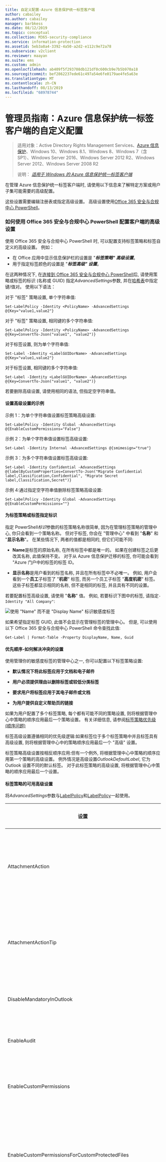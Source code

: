 ```yaml
---
title: 自定义配置-Azure 信息保护统一标签客户端
author: cabailey
ms.author: cabailey
manager: barbkess
ms.date: 08/12/2019
ms.topic: conceptual
ms.collection: M365-security-compliance
ms.service: information-protection
ms.assetid: 5eb3a8a4-3392-4a50-a2d2-e112c9e72a78
ms.subservice: v2client
ms.reviewer: maayan
ms.suite: ems
ms.custom: admin
ms.openlocfilehash: ab409f5f293708db121df0c600cb9e7b5b970a18
ms.sourcegitcommit: bef2862237ede61c497a54e6fe0179ae4fe5a63e
ms.translationtype: MT
ms.contentlocale: zh-CN
ms.lasthandoff: 08/13/2019
ms.locfileid: "68978744"
---
```

# <a name="admin-guide-custom-configurations-for-the-azure-information-protection-unified-labeling-client"></a>管理员指南：Azure 信息保护统一标签客户端的自定义配置

>适用对象：Active Directory Rights Management Services、[Azure 信息保护](https://azure.microsoft.com/pricing/details/information-protection)、Windows 10、Windows 8.1、Windows 8、Windows 7（含 SP1）、Windows Server 2016、Windows Server 2012 R2、Windows Server 2012、Windows Server 2008 R2
>
> 说明： *[适用于 Windows 的 Azure 信息保护统一标签客户端](../faqs.md#whats-the-difference-between-the-azure-information-protection-client-and-the-azure-information-protection-unified-labeling-client)*

在管理 Azure 信息保护统一标签客户端时, 请使用以下信息来了解特定方案或用户子集可能需要的高级配置。

这些设置需要编辑注册表或指定高级设置。 高级设置使用[Office 365 安全与合规中心 PowerShell](https://docs.microsoft.com/powershell/exchange/office-365-scc/office-365-scc-powershell?view=exchange-ps)。

### <a name="how-to-configure-advanced-settings-for-the-client-by-using-office-365-security--compliance-center-powershell"></a>如何使用 Office 365 安全与合规中心 PowerShell 配置客户端的高级设置

使用 Office 365 安全与合规中心 PowerShell 时, 可以配置支持标签策略和标签自定义的高级设置。 例如：

- 在 Office 应用中显示信息保护栏的设置是 "***标签策略" 高级设置***。
- 用于指定标签颜色的设置是 "***标签高级" 设置***。

在这两种情况下, 在[连接到 Office 365 安全与合规中心 PowerShell](https://docs.microsoft.com/powershell/exchange/office-365-scc/connect-to-scc-powershell/connect-to-scc-powershell?view=exchange-ps)后, 请使用策略或标签的标识 (名称或 GUID) 指定*AdvancedSettings*参数, 并在[哈希表](https://docs.microsoft.com/powershell/module/microsoft.powershell.core/about/about_hash_tables)中指定键/值对。 使用以下语法：

对于 "标签" 策略设置, 单个字符串值:

    Set-LabelPolicy -Identity <PolicyName> -AdvancedSettings @{Key="value1,value2"}

对于 "标签" 策略设置, 相同键的多个字符串值:

    Set-LabelPolicy -Identity <PolicyName> -AdvancedSettings @{Key=ConvertTo-Json("value1", "value2")}

对于标签设置, 则为单个字符串值:

    Set-Label -Identity <LabelGUIDorName> -AdvancedSettings @{Key="value1,value2"}

对于标签设置, 相同键的多个字符串值:

    Set-Label -Identity <LabelGUIDorName> -AdvancedSettings @{Key=ConvertTo-Json("value1", "value2")}

若要删除高级设置, 请使用相同的语法, 但指定空字符串值。


#### <a name="examples-for-setting-advanced-settings"></a>设置高级设置的示例

示例 1：为单个字符串值设置标签策略高级设置:

    Set-LabelPolicy -Identity Global -AdvancedSettings @{EnableCustomPermissions="False"}

示例 2：为单个字符串值设置标签高级设置:

    Set-Label -Identity Internal -AdvancedSettings @{smimesign="true"}

示例 3：为多个字符串值设置标签高级设置:

    Set-Label -Identity Confidential -AdvancedSettings @{labelByCustomProperties=ConvertTo-Json("Migrate Confidential label,Classification,Confidential", "Migrate Secret label,Classification,Secret")}

示例 4:通过指定空字符串值删除标签策略高级设置:

    Set-LabelPolicy -Identity Global -AdvancedSettings @{EnableCustomPermissions=""}

#### <a name="specifying-the-identity-for-the-label-policy-or-label"></a>为标签策略或标签指定标识

指定 PowerShell*标识*参数的标签策略名称很简单, 因为在管理标签策略的管理中心, 你只会看到一个策略名称。 但对于标签, 你会在 "管理中心" 中看到 "**名称**" 和 "**显示名称**"。 在某些情况下, 两者的值都是相同的, 但它们可能不同:

- **Name**是标签的原始名称, 在所有标签中都是唯一的。 如果在创建标签之后更改其名称, 此值保持不变。 对于从 Azure 信息保护迁移的标签, 你可能会看到 "Azure 门户中的标签的标签 ID。

- **显示名称**是用户看到的标签名称, 并且在所有标签中不必唯一。 例如, 用户会看到一个**员工**子标签了 "**机密**" 标签, 而另一个员工子标签 "**高度机密**" 标签。 这些子标签都显示相同的名称, 但不是相同的标签, 并且具有不同的设置。

若要配置标签高级设置, 请使用 "**名称**" 值。 例如, 若要标识下图中的标签, 请指定`-Identity "All Company"`:

![使用 "Name" 而不是 "Display Name" 标识敏感度标签](../media/labelname_scc.png)

如果希望指定标签 GUID, 此值不会显示在管理标签的管理中心。 但是, 可以使用以下 Office 365 安全与合规中心 PowerShell 命令查找此值:

    Get-Label | Format-Table -Property DisplayName, Name, Guid


#### <a name="order-of-precedence---how-conflicting-settings-are-resolved"></a>优先顺序-如何解决冲突的设置

使用管理你的敏感度标签的管理中心之一, 你可以配置以下标签策略设置:

- **默认情况下将此标签应用于文档和电子邮件**

- **用户必须提供理由以删除标签或较低分类标签**

- **要求用户将标签应用于其电子邮件或文档**

- **为用户提供自定义帮助页的链接**

如果为用户配置了多个标签策略, 每个都有可能不同的策略设置, 则将根据管理中心中策略的顺序应用最后一个策略设置。 有关详细信息, 请参阅[标签策略优先级 (顺序问题)](https://docs.microsoft.com/Office365/SecurityCompliance/sensitivity-labels#label-policy-priority-order-matters)

标签高级设置遵循相同的优先级逻辑:如果标签位于多个标签策略中并且标签具有高级设置, 则将根据管理中心中的策略顺序应用最后一个 "高级" 设置。

标签策略高级设置按相反顺序应用:但有一个例外, 将根据管理中心中策略的顺序应用第一个策略的高级设置。 例外情况是高级设置*OutlookDefaultLabel*, 它为 Outlook 设置不同的默认标签。 对于此标签策略的高级设置, 将根据管理中心中策略的顺序应用最后一个设置。

#### <a name="available-advanced-settings-for-label-policies"></a>标签策略的可用高级设置

将*AdvancedSettings*参数与[LabelPolicy](https://docs.microsoft.com/powershell/module/exchange/policy-and-compliance/new-labelpolicy?view=exchange-ps)和[LabelPolicy](https://docs.microsoft.com/powershell/module/exchange/policy-and-compliance/set-labelpolicy?view=exchange-ps)一起使用。

|设置|应用场景和说明|
|----------------|---------------|
|AttachmentAction|[对于带有附件的电子邮件，使用与这些附件的最高等级相匹配的标签](#for-email-messages-with-attachments-apply-a-label-that-matches-the-highest-classification-of-those-attachments)
|AttachmentActionTip|[对于带有附件的电子邮件，使用与这些附件的最高等级相匹配的标签](#for-email-messages-with-attachments-apply-a-label-that-matches-the-highest-classification-of-those-attachments) 
|DisableMandatoryInOutlook|[使 Outlook 邮件免于强制标记](#exempt-outlook-messages-from-mandatory-labeling)
|EnableAudit|[禁止向 Azure 信息保护分析发送审核数据](#disable-sending-audit-data-to-azure-information-protection-analytics)|
|EnableCustomPermissions|[在文件资源管理器中禁用自定义权限](#disable-custom-permissions-in-file-explorer)|
|EnableCustomPermissionsForCustomProtectedFiles|[对于受自定义权限保护的文件，始终在文件资源管理器中向用户显示自定义权限](#for-files-protected-with-custom-permissions-always-display-custom-permissions-to-users-in-file-explorer) |
|EnableLabelByMailHeader|[从 Secure Islands 和其他标记解决方案迁移标签](#migrate-labels-from-secure-islands-and-other-labeling-solutions)|
|HideBarByDefault|[在 Office 应用程序中显示“信息保护”栏](##display-the-information-protection-bar-in-office-apps)|
|LogMatchedContent|[禁止为一部分用户发送信息类型匹配项](#disable-sending-information-type-matches-for-a-subset-of-users)|
|OutlookBlockTrustedDomains|[在 Outlook 中实现弹出消息，针对正在发送的电子邮件发出警告、进行验证或阻止](#implement-pop-up-messages-in-outlook-that-warn-justify-or-block-emails-being-sent)|
|OutlookBlockUntrustedCollaborationLabel|[在 Outlook 中实现弹出消息，针对正在发送的电子邮件发出警告、进行验证或阻止](#implement-pop-up-messages-in-outlook-that-warn-justify-or-block-emails-being-sent)|
|OutlookDefaultLabel|[为 Outlook 设置不同的默认标签](#set-a-different-default-label-for-outlook)|
|OutlookJustifyTrustedDomains|[在 Outlook 中实现弹出消息，针对正在发送的电子邮件发出警告、进行验证或阻止](#implement-pop-up-messages-in-outlook-that-warn-justify-or-block-emails-being-sent)|
|OutlookJustifyUntrustedCollaborationLabel|[在 Outlook 中实现弹出消息，针对正在发送的电子邮件发出警告、进行验证或阻止](#implement-pop-up-messages-in-outlook-that-warn-justify-or-block-emails-being-sent)|
|OutlookRecommendationEnabled|[在 Outlook 中启用建议的分类](#enable-recommended-classification-in-outlook)|
|OutlookOverrideUnlabeledCollaborationExtensions|[在 Outlook 中实现弹出消息，针对正在发送的电子邮件发出警告、进行验证或阻止](#implement-pop-up-messages-in-outlook-that-warn-justify-or-block-emails-being-sent)|
|OutlookUnlabeledCollaborationActionOverrideMailBodyBehavior|[在 Outlook 中实现弹出消息，针对正在发送的电子邮件发出警告、进行验证或阻止](#implement-pop-up-messages-in-outlook-that-warn-justify-or-block-emails-being-sent)|
|OutlookWarnTrustedDomains|[在 Outlook 中实现弹出消息，针对正在发送的电子邮件发出警告、进行验证或阻止](#implement-pop-up-messages-in-outlook-that-warn-justify-or-block-emails-being-sent)|
|OutlookWarnUntrustedCollaborationLabel|[在 Outlook 中实现弹出消息，针对正在发送的电子邮件发出警告、进行验证或阻止](#implement-pop-up-messages-in-outlook-that-warn-justify-or-block-emails-being-sent)|
|PostponeMandatoryBeforeSave|[使用强制标签时，删除文档的“以后再说”](#remove-not-now-for-documents-when-you-use-mandatory-labeling)|
|RemoveExternalContentMarkingInApp|[删除其他标记解决方案中的页眉和页脚](#remove-headers-and-footers-from-other-labeling-solutions)|
|ReportAnIssueLink|[为用户添加“报告问题”](#add-report-an-issue-for-users)|
|RunAuditInformationTypesDiscovery|[禁止将文档中发现的敏感信息发送到 Azure 信息保护分析](#disable-sending-discovered-sensitive-information-in-documents-to-azure-information-protection-analytics)|

用于检查标签策略设置对名为 "Global" 的标签策略有效的示例 PowerShell 命令:

    (Get-LabelPolicy -Identity Global).settings

#### <a name="available-advanced-settings-for-labels"></a>标签的可用高级设置

使用带有[新标签](https://docs.microsoft.com/powershell/module/exchange/policy-and-compliance/new-label?view=exchange-ps)和[设置标签](https://docs.microsoft.com/powershell/module/exchange/policy-and-compliance/set-label?view=exchange-ps)的*AdvancedSettings*参数。

|设置|应用场景和说明|
|----------------|---------------|
|颜色|[指定标签的颜色](#specify-a-color-for-the-label)|
|customPropertiesByLabel|[应用标签时应用自定义属性](#apply-a-custom-property-when-a-label-is-applied)|
|DefaultSubLabelId|[为父标签指定默认子标签](#specify-a-default-sublabel-for-a-parent-label) 
|labelByCustomProperties|[从 Secure Islands 和其他标记解决方案迁移标签](#migrate-labels-from-secure-islands-and-other-labeling-solutions)|
|SMimeEncrypt|[将标签配置为在 Outlook 中应用 S/MIME 保护](#configure-a-label-to-apply-smime-protection-in-outlook)|
|SMimeSign|[将标签配置为在 Outlook 中应用 S/MIME 保护](#configure-a-label-to-apply-smime-protection-in-outlook)|

用于检查标签设置对名为 "Public" 的标签有效的示例 PowerShell 命令:

    (Get-Label -Identity Public).settings

## <a name="display-the-information-protection-bar-in-office-apps"></a>在 Office 应用中显示“信息保护”栏

此配置使用策略[高级设置](#how-to-configure-advanced-settings-for-the-client-by-using-office-365-security--compliance-center-powershell), 你必须使用 Office 365 安全与合规中心 PowerShell 进行配置。

默认情况下, 用户必须选择 "**敏感度**" 按钮中的 "**显示栏**" 选项, 以在 Office 应用中显示信息保护栏。 使用**HideBarByDefault**键, 并将值设置为**False** , 以便为用户自动显示此栏, 以便他们可以从栏或按钮中选择标签。 

对于所选的标签策略, 请指定以下字符串:

- 键:**HideBarByDefault**

- 值：**False**

示例 PowerShell 命令, 其中标签策略命名为 "Global":

    Set-LabelPolicy -Identity Global -AdvancedSettings @{HideBarByDefault="False"}

## <a name="exempt-outlook-messages-from-mandatory-labeling"></a>使 Outlook 邮件免于强制标记

此配置使用策略[高级设置](#how-to-configure-advanced-settings-for-the-client-by-using-office-365-security--compliance-center-powershell), 你必须使用 Office 365 安全与合规中心 PowerShell 进行配置。

默认情况下, 当你启用 "**所有文档和电子邮件**的标签策略" 设置时, 必须具有标签, 所有已保存的文档和已发送的电子邮件都必须应用标签。 配置以下高级设置时, 策略设置仅适用于 Office 文档, 而不适用于 Outlook 邮件。

对于所选的标签策略, 请指定以下字符串:

- 键:**DisableMandatoryInOutlook**

- 值：**True**

示例 PowerShell 命令, 其中标签策略命名为 "Global":

    Set-LabelPolicy -Identity Global -AdvancedSettings @{DisableMandatoryInOutlook="True"}

## <a name="enable-recommended-classification-in-outlook"></a>在 Outlook 中启用建议的分类

此配置使用策略[高级设置](#how-to-configure-advanced-settings-for-the-client-by-using-office-365-security--compliance-center-powershell), 你必须使用 Office 365 安全与合规中心 PowerShell 进行配置。

为建议的分类配置标签时，系统将提示用户接受或关闭 Word、Excel 和 PowerPoint 中建议的标签。 此设置将此标签建议扩展到也在 Outlook 中显示。

对于所选的标签策略, 请指定以下字符串:

- 键:**OutlookRecommendationEnabled**

- 值：**True**

示例 PowerShell 命令, 其中标签策略命名为 "Global":

    Set-LabelPolicy -Identity Global -AdvancedSettings @{OutlookRecommendationEnabled="True"}

## <a name="set-a-different-default-label-for-outlook"></a>为 Outlook 设置不同的默认标签

此配置使用策略[高级设置](#how-to-configure-advanced-settings-for-the-client-by-using-office-365-security--compliance-center-powershell), 你必须使用 Office 365 安全与合规中心 PowerShell 进行配置。

当你配置此设置时, Outlook 不会应用默认标签, 该标签配置为 "**默认情况下将此标签应用于文档和电子邮件**" 选项。 相反，Outlook 可应用不同的默认标签，也可不应用标签。

对于所选的标签策略, 请指定以下字符串:

- 键:**OutlookDefaultLabel**

- 值: \< **label GUID**> 或**None**

示例 PowerShell 命令, 其中标签策略命名为 "Global":

    Set-LabelPolicy -Identity Global -AdvancedSettings @{OutlookDefaultLabel="None"}


## <a name="remove-not-now-for-documents-when-you-use-mandatory-labeling"></a>使用强制标签时，删除文档的“以后再说”

此配置使用策略[高级设置](#how-to-configure-advanced-settings-for-the-client-by-using-office-365-security--compliance-center-powershell), 你必须使用 Office 365 安全与合规中心 PowerShell 进行配置。

使用 "**所有文档和电子邮件**的标签策略" 设置必须具有标签时, 用户首次保存 Office 文档和发送电子邮件时, 系统将提示用户选择标签。 对于文档，用户可以选择“以后再说”暂时关闭提示以选择标签，并返回到文档。 但是不能在未选择标签的情况下关闭已保存的文档。 

在配置此设置时，将删除“以后再说”选项，以便首次保存文档时用户必须选择一个标签。

对于所选的标签策略, 请指定以下字符串:

- 键:**PostponeMandatoryBeforeSave**

- 值：**False**

示例 PowerShell 命令, 其中标签策略命名为 "Global":

    Set-LabelPolicy -Identity Global -AdvancedSettings @{PostponeMandatoryBeforeSave="False"}

## <a name="remove-headers-and-footers-from-other-labeling-solutions"></a>删除其他标记解决方案中的页眉和页脚

此配置使用策略[高级设置](#how-to-configure-advanced-settings-for-the-client-by-using-office-365-security--compliance-center-powershell), 你必须使用 Office 365 安全与合规中心 PowerShell 进行配置。

借助这些设置，可以在其他标记解决方案已应用这些视觉标记的情况下，从文档中删除或替换基于文本的页眉或页脚。 例如, 旧的页脚包含已迁移到敏感度标签的旧标签的名称, 以使用新标签名称及其自己的页脚。

当统一标签客户端在其策略中获取此配置时, 在 Office 应用中打开文档并将任何敏感度标签应用于该文档时, 将删除或替换旧的页眉和页脚。

Outlook 不支持此配置，并且请注意，在 Word、Excel 和 PowerPoint 中使用它时，会对这些应用的性能产生负面影响。 该配置允许你根据应用程序来定义设置，例如，搜索 Word 文档页眉和页脚中的文本，而不是 Excel 电子表格或 PowerPoint 演示文稿中的。

由于模式匹配会影响用户的性能, 因此我们建议你将 Office 应用程序类型 (**W**Ord、 **E**x、 **P**owerPoint) 限制为只需搜索的类型。

对于所选的标签策略, 请指定以下字符串:

- 键:**RemoveExternalContentMarkingInApp**

- 值：\<Office 应用程序类型 WXP> 

例如：

- 若要仅搜索 Word 文档，请指定 W。

- 若要搜索 Word 文档和 PowerPoint 演示文稿，请指定 WP。

示例 PowerShell 命令, 其中标签策略命名为 "Global":

    Set-LabelPolicy -Identity Global -AdvancedSettings @{RemoveExternalContentMarkingInApp="WX"}

然后需要至少一个高级客户端设置 ExternalContentMarkingToRemove，指定页眉或页脚的内容以及如何删除或替换它们。

### <a name="how-to-configure-externalcontentmarkingtoremove"></a>如何配置 ExternalContentMarkingToRemove

指定 ExternalContentMarkingToRemove 键的字符串值时，拥有三个使用正则表达式的选项：

- 用以删除页眉或页脚中所有内容的部分匹配。
    
    例如：页眉或页脚包含字符串 TEXT TO REMOVE。 想要完全删除这些页面或页脚。 可指定值：`*TEXT*`。

- 用以删除页眉或页脚中特定字词的完全匹配。
    
    例如：页眉或页脚包含字符串 TEXT TO REMOVE。 只想删除单词 TEXT，结果使页眉或页脚字符串变为 TO REMOVE。 可指定值：`TEXT `。

- 用以删除页眉或页脚中所有内容的完全匹配。
    
    例如：页眉或页脚具有字符串 TEXT TO REMOVE。 想要删除其字符串为 TEXT TO REMOVE 的页眉或页脚。 可指定值：`^TEXT TO REMOVE$`。
    

指定的字符串的匹配模式不区分大小写。 最大字符串长度为 255 个字符。

因为某些文档可能包括不可见字符或者不同类型的空格或制表符，可能检测不到指定的短语或句子的字符串。 只要有可能，指定单个易区分的单词作为值，并确保在生产环境中部署之前测试结果。

对于同一标签策略, 请指定以下字符串:

- 键:**ExternalContentMarkingToRemove**

- 值：\<要匹配的字符串，定义为正则表达式> 

示例 PowerShell 命令, 其中标签策略命名为 "Global":

    Set-LabelPolicy -Identity Global -AdvancedSettings @{ExternalContentMarkingToRemove="*TEXT*"}

#### <a name="multiline-headers-or-footers"></a>多行页眉或页脚

如果页眉或页脚文本不只一行，则为每行创建一个键和值。 例如，下面是具有两行文本的页脚：

The file is classified as Confidential

Label applied manually

若要删除此多行页脚, 请为同一标签策略创建以下两个条目:

- 键:**ExternalContentMarkingToRemove**

- 键值 1： **\*Confidential***

- 键值 2： **\*Label applied*** 

示例 PowerShell 命令, 其中标签策略命名为 "Global":

    Set-LabelPolicy -Identity Global -AdvancedSettings @{ExternalContentMarkingToRemove="*Confidential*,*Label applied*"}


#### <a name="optimization-for-powerpoint"></a>针对 PowerPoint 的优化

PowerPoint 中的页脚以形状的形式实现。 若要避免删除那些你指定的但不属于页面或页脚的形状，可使用以下附加高级客户端设置：PowerPointShapeNameToRemove。 我们还建议使用此设置来避免检查所有形状中的文本，因为这将占用大量资源。

如果未指定这项附加的高级客户端设置，并且 PowerPoint 包括在 RemoveExternalContentMarkingInApp键值中，将对所有形状检查你在 ExternalContentMarkingToRemove 值中指定的文本。 

查找用作页眉或页脚的形状的名称：

1. 在 PowerPoint 中，显示“选择”窗格：“格式”选项卡 >“排列”组 >“选择”窗格。

2. 选择幻灯片上包含页眉或页脚的形状。 所选形状的名称现在突出显示在“选择”窗格中。

使用形状的名称为 PowerPointShapeNameToRemove 键指定一个字符串字。 

例如：形状名称是 fc。 若要删除具有此名称的形状，则指定值：`fc`。

- 键:**PowerPointShapeNameToRemove**

- 值：\<PowerPoint 形状名称> 

示例 PowerShell 命令, 其中标签策略命名为 "Global":

    Set-LabelPolicy -Identity Global -AdvancedSettings @{PowerPointShapeNameToRemove="fc"}

如果要删除多个 PowerPoint 形状, 请指定任意数量的值, 以便删除形状。

默认情况下，只检查主幻灯片的页眉和页脚。 若要将检查范围扩展到所有幻灯片，将占用大量资源，则可以使用 RemoveExternalContentMarkingInAllSlides 附加高级客户端设置：

- 键:**RemoveExternalContentMarkingInAllSlides**

- 值：**True**

示例 PowerShell 命令, 其中标签策略命名为 "Global":

    Set-LabelPolicy -Identity Global -AdvancedSettings @{RemoveExternalContentMarkingInAllSlides="True"}


## <a name="disable-custom-permissions-in-file-explorer"></a>在文件资源管理器中禁用自定义权限

此配置使用策略[高级设置](#how-to-configure-advanced-settings-for-the-client-by-using-office-365-security--compliance-center-powershell), 你必须使用 Office 365 安全与合规中心 PowerShell 进行配置。

默认情况下, 当用户在文件资源管理器中右键单击并选择 "**分类和保护**" 时, 会看到名为 "**使用自定义权限保护**" 的选项。 使用此选项可以设置自己的保护设置, 这些设置可以替代标签配置中可能包含的任何保护设置。 用户还能看到一个用于删除保护的选项。 当你配置此设置时, 用户看不到这些选项。

若要配置此高级设置, 请为所选标签策略输入以下字符串:

- 键:**EnableCustomPermissions**

- 值：**False**

示例 PowerShell 命令, 其中标签策略命名为 "Global":

    Set-LabelPolicy -Identity Global -AdvancedSettings @{EnableCustomPermissions="False"}

## <a name="for-files-protected-with-custom-permissions-always-display-custom-permissions-to-users-in-file-explorer"></a>对于受自定义权限保护的文件，始终在文件资源管理器中向用户显示自定义权限

此配置使用策略[高级设置](#how-to-configure-advanced-settings-for-the-client-by-using-office-365-security--compliance-center-powershell), 你必须使用 Office 365 安全与合规中心 PowerShell 进行配置。

当你将高级客户端设置配置为[在文件资源管理器中禁用自定义权限](#disable-custom-permissions-in-file-explorer)时, 默认情况下, 用户将无法查看或更改已在受保护文档中设置的自定义权限。

但是, 还可以指定另一个高级客户端设置, 以便在此方案中, 用户可以在使用文件资源管理器并右键单击文件时, 查看并更改受保护文档的自定义权限。

若要配置此高级设置, 请为所选标签策略输入以下字符串:

- 键:**EnableCustomPermissionsForCustomProtectedFiles**

- 值：**True**

示例 PowerShell 命令:

    Set-LabelPolicy -Identity Global -AdvancedSettings @{EnableCustomPermissionsForCustomProtectedFiles="True"}


## <a name="for-email-messages-with-attachments-apply-a-label-that-matches-the-highest-classification-of-those-attachments"></a>对于带有附件的电子邮件，使用与这些附件的最高等级相匹配的标签

此配置使用策略[高级设置](#how-to-configure-advanced-settings-for-the-client-by-using-office-365-security--compliance-center-powershell), 你必须使用 Office 365 安全与合规中心 PowerShell 进行配置。

此设置适用于用户将带标签的文档附加到电子邮件, 且未标记电子邮件本身。 在这种情况下, 将根据应用于附件的分类标签为其自动选择标签。 最大分类标签处于选中状态。

附件必须是物理文件，并且不能是指向文件的链接（例如，指向 SharePoint 或 OneDrive for Business 文件的链接）。

你可以将此设置配置为 "**建议**", 以使用户可以使用可自定义的工具提示将所选标签应用到其电子邮件。 用户可接受或忽略该建议。 或者, 你可以将此设置配置为**自动**, 其中所选标签会自动应用, 但用户可以在发送电子邮件之前删除标签或选择其他标签。

注意:如果将具有最高分类标签的附件配置为通过用户定义权限的设置进行保护:

- 如果标签的用户定义权限包括 Outlook (不要转发), 则选择该标签, 并且不会向电子邮件应用 "转发保护"。
- 如果标签的用户定义权限仅用于 Word、Excel、PowerPoint 和文件资源管理器, 则该标签不会应用于电子邮件, 也不会受到保护。

若要配置此高级设置, 请为所选标签策略输入以下字符串:

- 键 1：**AttachmentAction**

- 键值 1：**建议**或**自动**

- 键 2：**AttachmentActionTip**

- 键值 2: "\<自定义工具提示 >"

自定义工具提示仅支持一种语言。

示例 PowerShell 命令, 其中标签策略命名为 "Global":

    Set-LabelPolicy -Identity Global -AdvancedSettings @{AttachmentAction="Automatic"}

## <a name="add-report-an-issue-for-users"></a>为用户添加“报告问题”

此配置使用策略[高级设置](#how-to-configure-advanced-settings-for-the-client-by-using-office-365-security--compliance-center-powershell), 你必须使用 Office 365 安全与合规中心 PowerShell 进行配置。

当指定以下高级客户端设置时，用户将看到一个“报告问题”选项，他们可以从“帮助和反馈”客户端对话框中选择该选项。 为链接指定 HTTP 字符串。 例如，为用户报告问题设置的自定义 Web 页面，或者发送给支持人员的电子邮件地址。 

若要配置此高级设置, 请为所选标签策略输入以下字符串:

- 键:**ReportAnIssueLink**

- 值： **\<HTTP string>**

网站示例值：`https://support.contoso.com`

电子邮件地址示例值：`mailto:helpdesk@contoso.com`

示例 PowerShell 命令, 其中标签策略命名为 "Global":

    Set-LabelPolicy -Identity Global -AdvancedSettings @{ReportAnIssueLink="mailto:helpdesk@contoso.com"}

## <a name="implement-pop-up-messages-in-outlook-that-warn-justify-or-block-emails-being-sent"></a>在 Outlook 中实施弹出消息，警告、证明或阻止发送电子邮件

此配置使用策略[高级设置](#how-to-configure-advanced-settings-for-the-client-by-using-office-365-security--compliance-center-powershell), 你必须使用 Office 365 安全与合规中心 PowerShell 进行配置。

当创建并配置以下高级客户端设置时，用户可以在 Outlook 中看到弹出消息，这些消息可以在发送电子邮件之前警告他们，或者要求他们提供发送电子邮件的理由，或者在存在以下任何一种情况时阻止他们发送电子邮件：

- **其电子邮件或电子邮件附件有一个特定的标签**：
    - 附件可以是任何文件类型

- **其电子邮件或电子邮件的附件没有标签**：
    - 附件可以是 Office 文档或 PDF 文档

满足这些条件时, 用户将看到一个弹出消息, 其中包含以下操作之一:

- **警告**：用户可以确认、发送或取消。

- **验证**：提示用户说明理由（预定义选项或自由格式）。  然后，用户可以发送或取消电子邮件。 说明理由的文本被写入电子邮件 x - 标头，以便其他系统可以读取。 例如，数据丢失防护 (DLP) 服务。

- **阻止**：如果上述情况持续，将阻止用户发送电子邮件。 该消息包括阻止电子邮件的原因，以便用户可以解决问题。 例如，删除特定收件人或标记电子邮件。 

当弹出消息用于特定标签时, 可以按域名为收件人配置例外。

> [!TIP]
> 尽管本教程适用于 Azure 信息保护客户端, 而不是统一的标签客户端, 但你可以在[教程中看到这些高级设置的操作:使用 Outlook](../infoprotect-oversharing-tutorial.md)配置 Azure 信息保护以控制 oversharing 的信息。

### <a name="to-implement-the-warn-justify-or-block-pop-up-messages-for-specific-labels"></a>若要针对特定标签实现用于警告、验证或阻止的弹出消息：

对于所选策略, 请创建以下一个或多个具有以下键的高级设置。 对于值, 按其 Guid 指定一个或多个标签, 每个标签用逗号分隔。

以逗号分隔的字符串形式提供的多个标签 Guid 的示例值:`dcf781ba-727f-4860-b3c1-73479e31912b,1ace2cc3-14bc-4142-9125-bf946a70542c,3e9df74d-3168-48af-8b11-037e3021813f`


- 警告消息：
    
    - 键:**OutlookWarnUntrustedCollaborationLabel**
    
    - 值: \<**标记 guid, 用逗号分隔**>

- 对齐消息：
    
    - 键:**OutlookJustifyUntrustedCollaborationLabel**
    
    - 值: \<**标记 guid, 用逗号分隔**>

- 阻止邮件：
    
    - 键:**OutlookBlockUntrustedCollaborationLabel**
    
    - 值: \<**标记 guid, 用逗号分隔**>


示例 PowerShell 命令, 其中标签策略命名为 "Global":

    Set-LabelPolicy -Identity Global -AdvancedSettings @{OutlookWarnUntrustedCollaborationLabel="8faca7b8-8d20-48a3-8ea2-0f96310a848e,b6d21387-5d34-4dc8-90ae-049453cec5cf,bb48a6cb-44a8-49c3-9102-2d2b017dcead,74591a94-1e0e-4b5d-b947-62b70fc0f53a,6c375a97-2b9b-4ccd-9c5b-e24e4fd67f73"}

    Set-LabelPolicy -Identity Global -AdvancedSettings @{OutlookJustifyUntrustedCollaborationLabel="dc284177-b2ac-4c96-8d78-e3e1e960318f,d8bb73c3-399d-41c2-a08a-6f0642766e31,750e87d4-0e91-4367-be44-c9c24c9103b4,32133e19-ccbd-4ff1-9254-3a6464bf89fd,74348570-5f32-4df9-8a6b-e6259b74085b,3e8d34df-e004-45b5-ae3d-efdc4731df24"}

    Set-LabelPolicy -Identity Global -AdvancedSettings @{OutlookBlockUntrustedCollaborationLabel="0eb351a6-0c2d-4c1d-a5f6-caa80c9bdeec,40e82af6-5dad-45ea-9c6a-6fe6d4f1626b"}

#### <a name="to-exempt-domain-names-for-pop-up-messages-configured-for-specific-labels"></a>为特定标签配置的弹出消息免除域名

对于在这些弹出消息中指定的标签, 可以免除特定域名, 使用户不会看到其电子邮件地址中包含该域名的收件人的邮件。 在这种情况下，发送电子邮件时不会受消息干扰。 若要指定多个域，将其添加为单个字符串，以逗号分隔。

典型配置是仅针对组织外部的收件人或并非组织授权合作伙伴的收件人显示弹出消息。 在这种情况下，可以指定组织和合作伙伴使用的所有电子邮件域。

对于相同的标签策略, 创建以下高级客户端设置, 为该值指定一个或多个域, 每个域都由逗号分隔。

多个域的示例值，以逗号分隔的字符串表示：`contoso.com,fabrikam.com,litware.com`

- 警告消息：
    
    - 键:**OutlookWarnTrustedDomains**
    
    - 值：\<域名，以逗号分隔>

- 对齐消息：
    
    - 键:**OutlookJustifyTrustedDomains**
    
    - 值：\<域名，以逗号分隔>

- 阻止邮件：
    
    - 键:**OutlookBlockTrustedDomains**
    
    - 值：\<域名，以逗号分隔>

例如, 你为 "**机密 \ 所有员工**" 标签指定了**OutlookBlockUntrustedCollaborationLabel** advanced client 设置。 你现在可以指定**OutlookJustifyTrustedDomains**和**contoso.com**的其他高级客户端设置。 因此, 用户可以john@sales.contoso.com在将其标记为 "**机密 \ 所有员工**" 时向其发送电子邮件, 但会阻止向 Gmail 帐户发送具有相同标签的电子邮件。

示例 PowerShell 命令, 其中标签策略命名为 "Global":

    Set-LabelPolicy -Identity Global -AdvancedSettings @{OutlookBlockTrustedDomains="gmail.com"}

    Set-LabelPolicy -Identity Global -AdvancedSettings @{OutlookJustifyTrustedDomains="contoso.com,fabrikam.com,litware.com"}

### <a name="to-implement-the-warn-justify-or-block-pop-up-messages-for-emails-or-attachments-that-dont-have-a-label"></a>若要针对没有标签的电子邮件或附件实现用于警告、验证或阻止的弹出消息：

对于同一标签策略, 请创建具有以下值之一的以下高级客户端设置:

- 警告消息：
    
    - 键:**OutlookUnlabeledCollaborationAction**
    
    - 值：**警告**

- 对齐消息：
    
    - 键:**OutlookUnlabeledCollaborationAction**
    
    - 值：**两端对齐**

- 阻止邮件：
    
    - 键:**OutlookUnlabeledCollaborationAction**
    
    - 值：**阻止**

- 关闭这些消息：
    
    - 键:**OutlookUnlabeledCollaborationAction**
    
    - 值：**Off**


示例 PowerShell 命令, 其中标签策略命名为 "Global":

    Set-LabelPolicy -Identity Global -AdvancedSettings @{OutlookUnlabeledCollaborationAction="Warn"}


#### <a name="to-define-specific-file-name-extensions-for-the-warn-justify-or-block-pop-up-messages-for-email-attachments-that-dont-have-a-label"></a>为不带标签的电子邮件附件定义 "警告"、"对齐" 或 "阻止" 弹出消息的特定文件扩展名

默认情况下, "警告"、"对齐" 或 "阻止" 弹出消息适用于所有 Office 文档和 PDF 文档。 可以通过以下方式优化此列表: 指定哪些文件扩展名应显示警告、调整或阻止具有其他高级设置的消息, 以及以逗号分隔的文件扩展名列表。

要定义为逗号分隔字符串的多个文件扩展名的示例值:`.XLSX,.XLSM,.XLS,.XLTX,.XLTM,.DOCX,.DOCM,.DOC,.DOCX,.DOCM,.PPTX,.PPTM,.PPT,.PPTX,.PPTM`

在此示例中, 未标记的 PDF 文档不会导致警告、对齐或阻止弹出消息。

对于同一标签策略, 请输入以下字符串: 


- 键:**OutlookOverrideUnlabeledCollaborationExtensions**

- 值： **\<** 文件扩展名以显示消息，以逗号分隔 **>**


示例 PowerShell 命令, 其中标签策略命名为 "Global":

    Set-LabelPolicy -Identity Global -AdvancedSettings @{OutlookOverrideUnlabeledCollaborationExtensions=".PPTX,.PPTM,.PPT,.PPTX,.PPTM"}

#### <a name="to-specify-a-different-action-for-email-messages-without-attachments"></a>为不带附件的电子邮件指定其他操作

默认情况下, 你为 OutlookUnlabeledCollaborationAction 指定的值将应用于不带标签的电子邮件或附件。 可以通过为不带附件的电子邮件指定另一高级设置来优化此配置。

使用以下值之一创建高级客户端设置：

- 警告消息：
    
    - 键:**OutlookUnlabeledCollaborationActionOverrideMailBodyBehavior**
    
    - 值：**警告**

- 对齐消息：
    
    - 键:**OutlookUnlabeledCollaborationActionOverrideMailBodyBehavior**
    
    - 值：**两端对齐**

- 阻止邮件：
    
    - 键:**OutlookUnlabeledCollaborationActionOverrideMailBodyBehavior**
    
    - 值：**阻止**

- 关闭这些消息：
    
    - 键:**OutlookUnlabeledCollaborationActionOverrideMailBodyBehavior**
    
    - 值：**Off**

如果未指定此客户端设置, 则为 OutlookUnlabeledCollaborationAction 指定的值将用于没有附件的未标记电子邮件以及带有附件的未标记电子邮件。

示例 PowerShell 命令, 其中标签策略命名为 "Global":

    Set-LabelPolicy -Identity Global -AdvancedSettings @{OutlookUnlabeledCollaborationActionOverrideMailBodyBehavior="Warn"}

## <a name="disable-sending-audit-data-to-azure-information-protection-analytics"></a>禁止向 Azure 信息保护分析发送审核数据

此配置使用策略[高级设置](#how-to-configure-advanced-settings-for-the-client-by-using-office-365-security--compliance-center-powershell), 你必须使用 Office 365 安全与合规中心 PowerShell 进行配置。

Azure 信息保护统一标签客户端支持中心报表, 并在默认情况下将其审核数据发送到[Azure 信息保护分析](../reports-aip.md)。 有关所发送和存储的信息的详细信息, 请参阅中央报表文档中的[收集和发送到 Microsoft](../reports-aip.md#information-collected-and-sent-to-microsoft)部分的信息。

若要更改此行为, 以便统一标签客户端不发送此信息, 请为所选标签策略输入以下字符串:

- 键:**EnableAudit**

- 值：**False**

示例 PowerShell 命令, 其中标签策略命名为 "Global":

    Set-LabelPolicy -Identity Global -AdvancedSettings @{EnableAudit="False"}


## <a name="disable-sending-discovered-sensitive-information-in-documents-to-azure-information-protection-analytics"></a>禁止将文档中发现的敏感信息发送到 Azure 信息保护分析

此配置使用策略[高级设置](#how-to-configure-advanced-settings-for-the-client-by-using-office-365-security--compliance-center-powershell), 你必须使用 Office 365 安全与合规中心 PowerShell 进行配置。

在 Office 应用中使用 Azure 信息保护统一标签客户端时, 它会在首次保存文档时查找文档中的敏感信息。 **如果**提供[EnableAudit](#disable-sending-audit-data-to-azure-information-protection-analytics) advanced 设置, 则不会将任何敏感信息类型 (预定义或自定义) 都发送到 Azure 信息保护分析。

若要更改此行为, 以便不将统一标签客户端找到的敏感信息类型发送到 Azure 信息保护分析, 请为所选标签策略输入以下字符串:

- 键:**RunAuditInformationTypesDiscovery**

- 值：**False**

如果设置了此 "高级客户端" 设置, 则仍然可以从客户端发送审核信息, 但当用户访问标记内容时, 该信息将被限制为报表。

例如：

- 使用此设置, 可以看到用户访问了名为 "**机密**" 的

- 如果没有此设置, 您可以看到该财经包含6个信用卡号。
    
    - 如果同时还启用[用于更深入分析的内容匹配](../reports-aip.md#content-matches-for-deeper-analysis)，那么，还能够查看具体的信用卡卡号。

示例 PowerShell 命令, 其中标签策略命名为 "Global":

    Set-LabelPolicy -Identity Global -AdvancedSettings @{RunAuditInformationTypesDiscovery="False"}

## <a name="disable-sending-information-type-matches-for-a-subset-of-users"></a>禁止为一部分用户发送信息类型匹配项

此配置使用策略[高级设置](#how-to-configure-advanced-settings-for-the-client-by-using-office-365-security--compliance-center-powershell), 你必须使用 Office 365 安全与合规中心 PowerShell 进行配置。

当你为[Azure 信息保护分析](../reports-aip.md)选中此复选框后, 可以更深入地分析你的敏感数据将收集你的敏感信息类型或你的自定义条件的内容匹配项。默认情况下, 此信息由所有用户发送, 其中包括运行 Azure 信息保护扫描程序的服务帐户。 如果有不应发送此数据的用户, 请在 "标签" 策略中为这些用户创建以下高级客户端设置: 

- 键:**LogMatchedContent**

- 值：**False**

示例 PowerShell 命令, 其中标签策略命名为 "Global":

    Set-LabelPolicy -Identity Global -AdvancedSettings @{LogMatchedContent="Disable"}

## <a name="migrate-labels-from-secure-islands-and-other-labeling-solutions"></a>从 Secure Islands 和其他标记解决方案迁移标签

此配置使用 "标签[高级" 设置](#how-to-configure-advanced-settings-for-the-client-by-using-office-365-security--compliance-center-powershell), 你必须使用 Office 365 安全与合规中心 PowerShell 进行配置。

此配置与文件扩展名为 ppdf 的受保护 PDF 文件不兼容。 不能使用文件资源管理器或 PowerShell 通过客户端打开这些文件。

对于标记为 "安全岛" 的 Office 文档, 你可以使用你定义的映射通过敏感度标签重新标记这些文档。 此外，这种方法还可用于重用其他解决方案对 Office 文档标记的标签。 

此配置选项的结果是, Azure 信息保护统一标签客户端会应用新的敏感度标签, 如下所示:

- 对于 Office 文档：在桌面应用中打开文档时, 新的敏感度标签将显示为 "已设置", 并在保存文档时应用。

- 对于 PowerShell：[Set-aipfilelabel](/powershell/module/azureinformationprotection/set-aipfilelabel)和[AIPFileClassificiation](/powershell/module/azureinformationprotection/set-aipfileclassification)可以应用新的敏感度标签。

- 对于文件资源管理器：在 "Azure 信息保护" 对话框中, 将显示新的 "敏感度" 标签, 但并不设置。

此配置要求你为要映射到旧标签的每个敏感度标签指定一个名为**labelByCustomProperties**的高级设置。 然后，使用以下语法设置每个条目的值：

`[migration rule name],[Secure Islands custom property name],[Secure Islands metadata Regex value]`

指定所选的迁移规则名称。 使用描述性名称可帮助您确定如何将以前标记的解决方案中的一个或多个标签映射到敏感度标签。

请注意，此设置不会从文档中删除原始标签，也不会删除可能已应用原始标签的文档中的任何视觉标记。 若要删除页眉和页脚, 请参阅前面的部分[标记解决方案, 删除页眉和页脚](#remove-headers-and-footers-from-other-labeling-solutions)。

#### <a name="example-1-one-to-one-mapping-of-the-same-label-name"></a>示例 1：相同标签名称的一对一映射

要求：对于 Secure Islands 标记为“机密”的文档，应由 Azure 信息保护重新标记为“机密”。

在此示例中：

- Secure Islands 标签名为“Confidential”，存储在名为“Classification”的自定义属性中。

高级设置:

- 密钥: **labelByCustomProperties**

- 值：**安全孤岛标签为机密、分类、机密**

示例 PowerShell 命令, 其中的标签命名为 "机密":

    Set-Label -Identity Confidential -AdvancedSettings @{labelByCustomProperties="Secure Islands label is Confidential,Classification,Confidential"}

#### <a name="example-2-one-to-one-mapping-for-a-different-label-name"></a>示例 2：不同标签名称的一对一映射

要求：对于 Secure Islands 标记为“敏感”的文档，应由 Azure 信息保护重新标记为“高度机密”。

在此示例中：

- Secure Islands 标签名为“Sensitive”，存储在名为“Classification”的自定义属性中。

高级设置:

- 密钥: **labelByCustomProperties**

- 值：**安全孤岛标签区分, 分类, 敏感**

示例 PowerShell 命令, 其中标签命名为 "高度机密":

    Set-Label -Identity "Highly Confidential" -AdvancedSettings @{labelByCustomProperties="Secure Islands label is Sensitive,Classification,Sensitive"}

#### <a name="example-3-many-to-one-mapping-of-label-names"></a>示例 3：标签名称的多对一映射

要求：你有两个安全孤岛标签, 其中包含 "内部" 一词, 并且你希望 Azure 信息保护统一标签客户端将具有这些安全孤岛标签之一的文档重新标记为 "常规"。

在此示例中：

- Secure Islands 标签包含单词“Internal”，存储在名为“Classification”的自定义属性中。

高级客户端设置：

- 密钥: **labelByCustomProperties**

- 值：**安全孤岛标签包含内部、分类、。\*内部。\***

示例 PowerShell 命令, 其中标签命名为 "General":

    Set-Label -Identity General -AdvancedSettings @{labelByCustomProperties="Secure Islands label contains Internal,Classification,.*Internal.*"}

#### <a name="example-4-multiple-rules-for-the-same-label"></a>示例 4:相同标签的多个规则

如果需要相同标签的多个规则, 则为同一键定义多个字符串值。 

在此示例中：

- 名为 "机密" 和 "机密" 的安全群岛标签存储在名为 * * 分类的自定义属性中, 你希望 Azure 信息保护统一标签客户端应用名为 "机密" 的敏感度标签:

    Set-Label -Identity Confidential -AdvancedSettings @{labelByCustomProperties=ConvertTo-Json("Migrate Confidential label,Classification,Confidential", "Migrate Secret label,Classification,Secret")}

### <a name="extend-your-label-migration-rules-to-emails"></a>将标签迁移规则扩展到电子邮件

除了通过指定其他标签策略高级设置以外, 还可以将 labelByCustomProperties 高级设置与 Outlook 电子邮件一起使用。 但是, 此设置对 Outlook 的性能有一个已知的负面影响, 因此, 仅当你对其具有强业务要求时才配置此附加设置, 并记得在你完成从其他标记解决方案。

若要配置此高级设置, 请为所选标签策略输入以下字符串:

- 键:**EnableLabelByMailHeader**

- 值：**True**

示例 PowerShell 命令, 其中标签策略命名为 "Global":

    Set-LabelPolicy -Identity Global -AdvancedSettings @{EnableLabelByMailHeader="True"}

## <a name="apply-a-custom-property-when-a-label-is-applied"></a>应用标签时应用自定义属性

此配置使用 "标签[高级" 设置](#how-to-configure-advanced-settings-for-the-client-by-using-office-365-security--compliance-center-powershell), 你必须使用 Office 365 安全与合规中心 PowerShell 进行配置。

在某些情况下, 你可能需要将一个或多个自定义属性应用于文档或电子邮件消息, 以及敏感标签应用的元数据。

例如：

- 正在[从另一个标记解决方案](#migrate-labels-from-secure-islands-and-other-labeling-solutions)(例如 Secure Islands) 进行迁移。 为了在迁移过程中实现互操作性, 您希望使用敏感性标签同时应用其他标签解决方案使用的自定义属性。

- 对于内容管理系统 (例如 SharePoint 或其他供应商提供的文档管理解决方案), 您希望对标签使用具有不同值的一致的自定义属性名称, 并使用用户友好名称, 而不是标记 GUID。

对于用户使用 Azure 信息保护统一标签客户端标记的 Office 文档和 Outlook 电子邮件, 你可以添加一个或多个定义的自定义属性。 你还可以将此方法用于统一标签客户端, 以便将自定义属性显示为来自其他解决方案的标签, 这些解决方案尚未由统一的标签客户端标记。

由于此配置选项, Azure 信息保护统一标签客户端将应用任何其他自定义属性, 如下所示:

- 对于 Office 文档：当文档在桌面应用程序中进行标记时, 会在保存文档时应用其他自定义属性。

- 对于 Outlook 电子邮件:当电子邮件标记为 Outlook 时, 在发送电子邮件时, 其他属性将应用于 x 标头。

- 对于 PowerShell：[Set-aipfilelabel](/powershell/module/azureinformationprotection/set-aipfilelabel)和[AIPFileClassificiation](/powershell/module/azureinformationprotection/set-aipfileclassification)在文档标记并保存时应用其他自定义属性。 如果未应用敏感性标签, 则[get-aipfilestatus](/powershell/module/azureinformationprotection/get-aipfilestatus)会将自定义属性显示为映射的标签。

- 对于文件资源管理器：当用户右键单击文件并应用标签时, 将应用自定义属性。

此配置要求你为要应用其他自定义属性的每个敏感度标签指定一个名为**customPropertiesByLabel**的高级设置。 然后，使用以下语法设置每个条目的值：

`[custom property name],[custom property value]`

#### <a name="example-1-add-a-single-custom-property-for-a-label"></a>示例 1：为标签添加单个自定义属性

要求：Azure 信息保护统一标签客户端标记为 "机密" 的文档应具有名为 "分类" 的附加自定义属性, 其值为 "Secret"。

在此示例中：

- 敏感度标签命名为 "**机密**", 并创建名为 "Secret" 的自定义属性, 其值为 "**机密**"。

高级设置:

- 密钥: **customPropertiesByLabel**

- 值：**分类, 机密**

示例 PowerShell 命令, 其中的标签命名为 "机密":

    Set-Label -Identity Confidential -AdvancedSettings @{customPropertiesByLabel="Classification,Secret"}

#### <a name="example-2-add-multiple-custom-properties-for-a-label"></a>示例 2：为标签添加多个自定义属性

若要为同一个标签添加多个自定义属性, 需要为同一键定义多个字符串值。

示例 PowerShell 命令, 其中标签命名为 "常规", 并且你想要添加一个名为**分类**的自定义属性, 其值为 "**常规**", 另一个名为 "**敏感度**" 的自定义属性的值为 "**内部**":

    Set-Label -Identity General -AdvancedSettings @{customPropertiesByLabel=ConvertTo-Json("Classification,General", "Sensitivity,Internal")}

## <a name="configure-a-label-to-apply-smime-protection-in-outlook"></a>将标签配置为在 Outlook 中应用 S/MIME 保护

此配置使用必须使用 Office 365 安全与合规中心 PowerShell 配置的标签[高级设置](#how-to-configure-advanced-settings-for-the-client-by-using-office-365-security--compliance-center-powershell)。

仅当使用的是[S/MIME 部署](https://docs.microsoft.com/office365/SecurityCompliance/s-mime-for-message-signing-and-encryption)并且需要标签以自动将此保护方法应用于电子邮件, 而不是从 Azure 信息保护 Rights Management 保护时, 才使用这些设置。 应用的保护与用户通过在 Outlook 中手动选择 S/MIME 选项应用的保护一样。

若要为 S/MIME 数字签名配置高级设置, 请为所选标签输入以下字符串:

- 键:**SMimeSign**

- 值：**True**

若要配置 S/MIME 加密的高级设置, 请为所选标签输入以下字符串:

- 键:**SMimeEncrypt**

- 值：**True**

如果你指定的标签配置为加密, 则对于 Azure 信息保护统一标签客户端, S/MIME 保护仅替换 Outlook 中的 Rights Management 保护。 统一标签客户端的正式发行版将继续使用为管理中心的标签指定的加密设置。 对于带有内置标签的 Office 应用, 这些功能不应用 S/MIME 保护, 而是应用 "不转发" 保护。

如果希望标签仅在 Outlook 中可见, 请将标签配置为仅将加密应用到**outlook 中的电子邮件**。

示例 PowerShell 命令, 其中标签命名为 "仅收件人":

    Set-Label -Identity "Recipients Only" -AdvancedSettings @{SMimeSign="True"}

    Set-Label -Identity "Recipients Only" -AdvancedSettings @{SMimeEncrypt="True"}

## <a name="specify-a-default-sublabel-for-a-parent-label"></a>为父标签指定默认子标签

此配置使用 "标签[高级" 设置](#how-to-configure-advanced-settings-for-the-client-by-using-office-365-security--compliance-center-powershell), 你必须使用 Office 365 安全与合规中心 PowerShell 进行配置。

将子标签添加到标签时, 用户将无法再对文档或电子邮件应用父标签。 默认情况下, 用户选择父标签以查看他们可以应用的子标签, 然后选择其中一个子标签。 如果配置此高级设置, 当用户选择父标签时, 系统会自动为其选择和应用子标签: 

- 键:**DefaultSubLabelId**

- 值: \<子标签 GUID >

示例 PowerShell 命令, 其中的父标签命名为 "机密", 而 "所有 Employees" 子标签具有8faca7b8-8d20-48a3-8ea2-0f96310a848e 的 GUID:

    Set-Label -Identity "Confidential" -AdvancedSettings @{defaultsublabels="8faca7b8-8d20-48a3-8ea2-0f96310a848e"}

## <a name="specify-a-color-for-the-label"></a>指定标签的颜色

此配置使用必须使用 Office 365 安全与合规中心 PowerShell 配置的标签[高级设置](#how-to-configure-advanced-settings-for-the-client-by-using-office-365-security--compliance-center-powershell)。

使用此高级设置设置标签的颜色。 若要指定颜色, 请输入颜色的红色、绿色和蓝色 (RGB) 分量的十六进制三方代码。 例如, #40e0d0 为青绿色的 RGB 十六进制值。

如果需要对这些代码进行引用, 可从 MSDN web 文档的 " [ \<> 颜色](https://developer.mozilla.org/docs/Web/CSS/color_value)" 页中找到一个有用的表格。也可在许多可编辑图片的应用程序中找到这些代码。 例如，通过 Microsoft 画图，从调色板中选择自定义颜色，系统将自动显示 RGB 值，该值可供复制。

若要配置标签颜色的高级设置, 请为所选标签输入以下字符串:

- 键:**颜色**

- 值：\<RGB 十六进制值 >

示例 PowerShell 命令, 其中标签命名为 "Public":

    Set-Label -Identity Public -AdvancedSettings @{color="#40e0d0"}

## <a name="sign-in-as-a-different-user"></a>以其他用户身份登录

在生产环境中, 当用户使用 Azure 信息保护统一标签客户端时, 通常不需要以其他用户身份登录。 不过，作为管理员，你在测试阶段可能需要以其他用户身份登录。 

可以使用“MicrosoftAzure 信息保护”对话框验证当前登录的帐户：打开 Office 应用程序, 在 "**主页**" 选项卡上, 选择 "**敏感度**" 按钮, 然后选择 "**帮助和反馈**"。 帐户名称会显示在“客户端状态”部分中。

请确保还要检查所显示的登录帐户的域名。 很容易忽视的一点是，使用正确的帐户名登录，但域不正确。 使用错误帐户的症状包括未能下载标签, 或者看不到所需的标签或行为。

以其他用户身份登录：

1. 导航到 %localappdata%\Microsoft\MSIP 并删除 TokenCache 文件。

2. 重新启动任何打开的 Office 应用程序，并使用其他用户帐户登录。 如果在 Office 应用程序中看不到用于登录到 Azure 信息保护服务的提示, 请返回**Microsoft Azure 信息保护**对话框, 并从 "更新的**客户端状态**" 部分中选择 "**登录**"。

此外：

- 完成这些步骤后, 如果 Azure 信息保护的统一标签客户端仍以旧帐户登录, 请从 Internet Explorer 中删除所有 cookie, 然后重复步骤1和2。

- 如果使用的是单一登录，必须在删除令牌文件后注销 Windows，再使用其他用户帐户登录。 然后, Azure 信息保护的统一标签客户端会使用当前登录的用户帐户自动进行身份验证。

- 此解决方案支持以同一租户中的其他用户身份登录。 不支持以不同租户中的其他用户身份登录。 若要使用多个租户测试 Azure 信息保护，请使用不同的计算机。

- 你可以使用 "**帮助和反馈**" 中的 "**重置设置**" 选项注销并删除 Office 365 安全与合规中心、Microsoft 365 安全中心或 Microsoft 365 中当前下载的标签和策略设置合规中心。


## <a name="change-the-local-logging-level"></a>更改本地日志记录级别

默认情况下, Azure 信息保护统一标签客户端会将客户端日志文件写入到 **%localappdata%\Microsoft\MSIP**文件夹。 这些文件供 Microsoft 支持部门用来排除故障。
 
若要更改这些文件的日志记录级别, 请在注册表中找到以下值名称并将值数据设置为所需的日志记录级别:

**HKEY_CURRENT_USER\SOFTWARE\Microsoft\MSIP\LogLevel**

将日志记录级别设置为以下值之一：

- **关闭**：没有本地日志记录。

- **错误**：只有错误。

- **Info**：最低级别日志记录，其中不含事件 ID。

- **Debug**：完整信息。

- **Trace**：详细日志记录（客户端默认设置）。

此注册表设置不会更改为[集中报告](../reports-aip.md)发送到 Azure 信息保护的信息。


## <a name="next-steps"></a>后续步骤
自定义 Azure 信息保护统一标签客户端后, 请参阅以下资源, 了解支持此客户端所需的其他信息:

- [客户端文件和使用情况日志记录](client-admin-guide-files-and-logging.md)

- [支持的文件类型](client-admin-guide-file-types.md)

- [PowerShell 命令](client-admin-guide-powershell.md)
